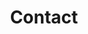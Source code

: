 ---
layout: child_layout/contact
title: Contact
permalink: /contact/
bg_image: /assets/img/content/meeting.jpg
hero_options: is-short
---